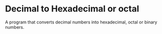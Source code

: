 # Decimal to Hexadecimal or octal
A program that converts decimal numbers into hexadecimal, octal or binary numbers.
